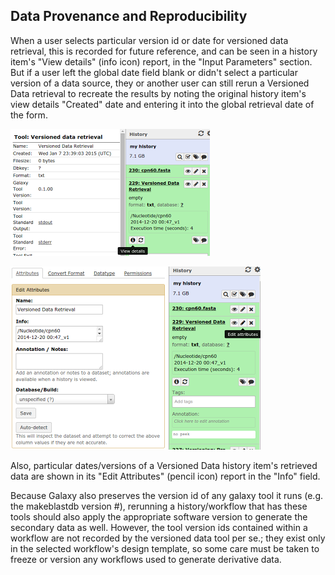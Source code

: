 ## Data Provenance and Reproducibility

When a user selects particular version id or date for versioned data retrieval, this is recorded for future reference, and can be seen in a history item's "View details" (info icon) report, in the "Input Parameters" section.  But if a user left the global date field blank or didn't select a particular version of a data source, they or another user can still rerun a Versioned Data retrieval to recreate the results by noting the original history item's view details "Created" date and entering it into the global retrieval date of the form.  

![A history dataset has a detailed view link](history_view_details.png)

![Data provenance information is available in the detail view](history_dataset_details.png)

Also, particular dates/versions of a Versioned Data history item's retrieved data are shown in its "Edit Attributes" (pencil icon) report in the "Info" field.

Because Galaxy also preserves the version id of any galaxy tool it runs (e.g. the makeblastdb version #), rerunning a history/workflow that has these tools should also apply the appropriate software version to generate the secondary data as well. 
However, the tool version ids contained within a workflow are not recorded by the versioned data tool per se.; they exist only in the selected workflow's design template, so some care must be taken to freeze or version any workflows used to generate derivative data.
